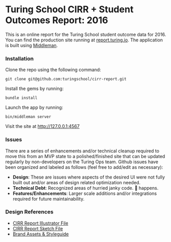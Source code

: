 # Turing School CIRR + Student Outcomes Report: 2016

This is an online report for the Turing School student outcome data for 2016. You can find the production site running at [report.turing.io](http://report.turing.io). The application is built using [Middleman](https://middlemanapp.com/).

### Installation

Clone the repo using the following command:

```
git clone git@github.com:turingschool/cirr-report.git
```

Install the gems by running:

```
bundle install
```

Launch the app by running:

```
bin/middleman server
```

Visit the site at http://127.0.0.1:4567

### Issues 

There are a series of enhancements and/or technical cleanup required to move this from an MVP state to a polished/finished site that can be updated regularly by non-developers on the Turing Ops team. Github issues have been organized and labeled as follows (feel free to add/edit as necessary):

* __Design__: These are issues where aspects of the desired UI were not fully built out and/or areas of design related optimization needed.
* __Technical Debt__: Recognized areas of hurried janky code. :poop: happens.
* __Features/Enhancements__: Larger scale additions and/or integrations required for future maintainability.

### Design References

* [CIRR Report Illustrator File](https://www.dropbox.com/s/pkjqyxv404m8dzn/CIRR.ai?dl=0)
* [CIRR Report Sketch File](https://www.dropbox.com/s/ng53egdfwfyieio/2016_CIRR.sketch?dl=0)
* [Brand Assets & Styleguide](https://brandfolder.com/turing-school-of-software-design)

